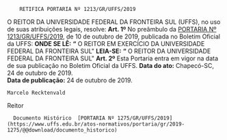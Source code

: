         RETIFICA PORTARIA Nº 1213/GR/UFFS/2019  

 O REITOR DA UNIVERSIDADE FEDERAL DA FRONTEIRA SUL (UFFS), no uso de suas atribuições legais, resolve:   **Art. 1º**  No preâmbulo da [PORTARIA Nº 1213/GR/UFFS/2019](https://www.uffs.edu.br/atos-normativos/portaria/gr/2019-1213), de 10 de outubro de 2019, publicada no Boletim Oficial da UFFS:   **ONDE SE LÊ:** **“** O REITOR EM EXERCÍCIO DA UNIVERSIDADE FEDERAL DA FRONTEIRA SUL"   **LEIA-SE:** **“** O REITOR DA UNIVERSIDADE FEDERAL DA FRONTEIRA SUL"   **Art. 2º**  Esta Portaria entra em vigor na data de sua publicação no Boletim Oficial da UFFS.        **Data do ato:** Chapecó-SC, 24 de outubro de 2019.   
 **Data de publicação:**  24 de outubro de 2019. 

    Marcelo Recktenvald   
 Reitor 

      Documento Histórico  [PORTARIA Nº 1275/GR/UFFS/2019](https://www.uffs.edu.br/atos-normativos/portaria/gr/2019-1275/@@download/documento_historico)     
      